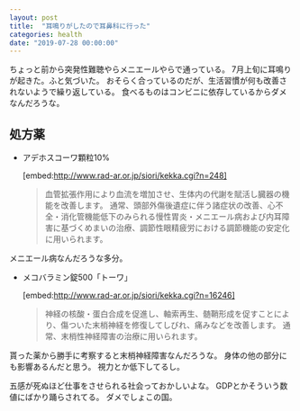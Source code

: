 ```yaml
---
layout: post
title:  "耳鳴りがしたので耳鼻科に行った"
categories: health
date: "2019-07-28 00:00:00"
---
```


ちょっと前から突発性難聴やらメニエールやらで通っている。
7月上旬に耳鳴りが起きた。ふと気づいた。
おそらく合っているのだが、生活習慣が何も改善されないようで繰り返している。
食べるものはコンビニに依存しているからダメなんだろうな。

## 処方薬
- アデホスコーワ顆粒10% 

    [embed:http://www.rad-ar.or.jp/siori/kekka.cgi?n=248]

    > 血管拡張作用により血流を増加させ、生体内の代謝を賦活し臓器の機能を改善します。
    > 通常、頭部外傷後遺症に伴う諸症状の改善、心不全・消化管機能低下のみられる慢性胃炎・メニエール病および内耳障害に基づくめまいの治療、調節性眼精疲労における調節機能の安定化に用いられます。


メニエール病なんだろうな多分。


- メコバラミン錠500「トーワ」

    [embed:http://www.rad-ar.or.jp/siori/kekka.cgi?n=16246]

    > 神経の核酸・蛋白合成を促進し、軸索再生、髄鞘形成を促すことにより、傷ついた末梢神経を修復してしびれ、痛みなどを改善します。
    > 通常、末梢性神経障害の治療に用いられます。


貰った薬から勝手に考察すると末梢神経障害なんだろうな。
身体の他の部分にも影響あるんだと思う。
視力とか低下してるし。


五感が死ぬほど仕事をさせられる社会っておかしいよな。
GDPとかそういう数値にばかり踊らされてる。
ダメでしょこの国。